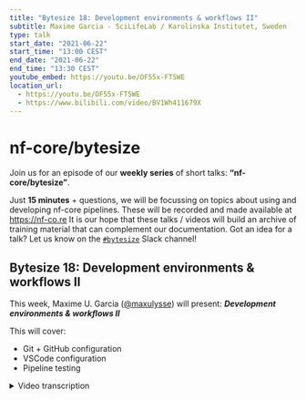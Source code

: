 ```yaml
---
title: "Bytesize 18: Development environments & workflows II"
subtitle: Maxime Garcia - SciLifeLab / Karolinska Institutet, Sweden
type: talk
start_date: "2021-06-22"
start_time: "13:00 CEST"
end_date: "2021-06-22"
end_time: "13:30 CEST"
youtube_embed: https://youtu.be/OF55x-FT5WE
location_url:
  - https://youtu.be/OF55x-FT5WE
  - https://www.bilibili.com/video/BV1Wh411679X
---
```


# nf-core/bytesize

Join us for an episode of our **weekly series** of short talks: **“nf-core/bytesize”**.

Just **15 minutes** + questions, we will be focussing on topics about using and developing nf-core pipelines.
These will be recorded and made available at <https://nf-co.re>
It is our hope that these talks / videos will build an archive of training material that can complement our documentation. Got an idea for a talk? Let us know on the [`#bytesize`](https://nfcore.slack.com/channels/bytesize) Slack channel!

## Bytesize 18: Development environments & workflows II

This week, Maxime U. Garcia ([@maxulysse](http://github.com/maxulysse/)) will present: _**Development environments & workflows II**_

This will cover:

- Git + GitHub configuration
- VSCode configuration
- Pipeline testing

<details markdown="1"><summary>Video transcription</summary>
**Note: The content has been edited for reader-friendliness**

[0:34](https://youtu.be/OF55x-FT5WE?list=PL3xpfTVZLcNiSvvPWORbO32S1WDJqKp1e&t=34) Hi everyone, the talk today will build on [Bytesize#11](https://nf-co.re/events/2021/bytesize-11-dev-envs-workflows).

[0:45](https://youtu.be/OF55x-FT5WE?list=PL3xpfTVZLcNiSvvPWORbO32S1WDJqKp1e&t=45) I will go over my own best practices for working: the configurations that I use for Git and GitHub. I’ll also cover a little of VSCode Configurations and some local testing as well. This has also been covered by Phil in [Bytesize#11](https://nf-co.re/events/2021/bytesize-11-dev-envs-workflows), and my workflows aren’t that different from his.

[1:23](https://youtu.be/OF55x-FT5WE?list=PL3xpfTVZLcNiSvvPWORbO32S1WDJqKp1e&t=83) But I'd like to issue a disclaimer; what I’m about to describe is what works for me. It’s probably not the best, but it might be useful for some.

[1:37](https://youtu.be/OF55x-FT5WE?list=PL3xpfTVZLcNiSvvPWORbO32S1WDJqKp1e&t=97) So here are some of my best practices for working. I spend 20 minutes each morning on email and Slack; I would encourage you to use an email filter and for Slack I recently discovered that you can set your preferences to see all your unread messages at once. I really like that and it helps me save time. I also try to stand up for five minutes every hour and take a short walk around the apartment, drink some water, and stretch a little. I think it’s important. When I really want to focus on my coding, I avoid being distracted by muting all my conversations on Slack. It’s also important to take a break when you need one.

[4:52](https://youtu.be/OF55x-FT5WE?list=PL3xpfTVZLcNiSvvPWORbO32S1WDJqKp1e&t=292) To follow what was presented in [Bytesize#11](https://nf-co.re/events/2021/bytesize-11-dev-envs-workflows), I’ll cover how to set up your own fork on GitHub, configure your local clone, work on other people’s code and pull in updates.

[5:09](https://youtu.be/OF55x-FT5WE?list=PL3xpfTVZLcNiSvvPWORbO32S1WDJqKp1e&t=309) I use the GitHub command line. Let’s say that I’ve forked the pipeline. What I usually do is to append the name of the original directory to my fork, so that I can trace it back if I need to. If I’d like to check the code, I use the GitHub command line interface. I copy the path and go to my workspace folder and then clone it. An advantage of using the GitHub command line interface is that the remote is already configured. This makes it easy.

[6:26](https://youtu.be/OF55x-FT5WE?list=PL3xpfTVZLcNiSvvPWORbO32S1WDJqKp1e&t=386) Then if I’m doing some actual work. I use `zsh` on my terminal so that I know which branch I am on (I’m on `dev` here). When I start working on a new feature, I do `git checkout -b` on the branch I am working on and then specify my new feature. This takes me to that branch, and I work on my branch where I’m now going to modify a file. Let’s head to VSCode, take a look at the pipeline, then head to the CHANGELOG.md, and make some small changes. I’m happy with the modification. So now I go back to the command line and say `git add` followed by the name of the file. Then I commit with the message `git commit -m` and add the feature (“feat:”) to update the file name (`CHANGELOG.md` in this case). I specify “feat:” if I’ve done something, “fix:” if I’ve fixed something, “chores:” if I had to do something. Then if I want to push, I use `git push -u origin` with the name of the branch. So that’s it. My branch should now be available on GitHub. You can also automatically create your PR in the GitHub command line interface with `gh pr create`. That’s quite fun and it’s really useful to make a PR like I needed to do when I updated the social media images for the different pipelines. You need to specify the base branch `--base dev`, a title `--title` for example “test”, and you can specify a `--body` for the message for example “testing something, do not merge”. When I do that, it asks me where I’d like to make the repository, and I add that information.

[10:40](https://youtu.be/OF55x-FT5WE?list=PL3xpfTVZLcNiSvvPWORbO32S1WDJqKp1e&t=640) So if I want to make some tiny modifications, then I do that directly on the GitHub interface. Let’s look at updating an event on the nf-core website; specifically to remove a zoom link for one of the bytesize talks. So I just remove the link, and write a meaningful commit message. GitHub automatically names the branch with your GitHub login ID and patch - x where x is a number. I usually change that to reflect the branch I am creating a patch for, so in this case my patch would be called “maxulysse-bytesize18”. I then click on 'propose change', ask for it to be reviewed and create a pull request. So you can do a lot directly on the GitHub interface and it’s quite convenient.

[12:51](https://youtu.be/OF55x-FT5WE?list=PL3xpfTVZLcNiSvvPWORbO32S1WDJqKp1e&t=771) Now let’s see what I do if I want to keep the code up-to-date locally. I first do `git status` to check for uncommitted changes, and then `git pull` to check if there are updates. I also like to do `git fetch upstream` and `git merge upstream/dev`. If I make some changes and then do `git push`, then the branch will be up to date. If I now go to my branch (on the GitHub interface), then I see that it isn’t updated. So I click on `fetch upstream` and then `fetch and merge`. You can also do that on PR, and I would really recommend that there.

[14:56](https://youtu.be/OF55x-FT5WE?list=PL3xpfTVZLcNiSvvPWORbO32S1WDJqKp1e&t=897) Now for some best practice and useful plugins on VSCode.

[15:06](https://youtu.be/OF55x-FT5WE?list=PL3xpfTVZLcNiSvvPWORbO32S1WDJqKp1e&t=906) I organise VSCode is by having a big workspace folder, and if I want to work on several different things in multiple repositories, I have it all in the same workspace. But if I want to work with just one specific folder, then I open that workspace. For example the Sarek workspace which just has the code for Sarek. This allows me to focus.

[16:27](https://youtu.be/OF55x-FT5WE?list=PL3xpfTVZLcNiSvvPWORbO32S1WDJqKp1e&t=987) So that covers how I work with VSCode. I try to do things one project at a time. But you should do what works best for you.

[16:52](https://youtu.be/OF55x-FT5WE?list=PL3xpfTVZLcNiSvvPWORbO32S1WDJqKp1e&t=1012) I don’t really have any specific recommendations for a plugin.

[17:40](https://youtu.be/OF55x-FT5WE?list=PL3xpfTVZLcNiSvvPWORbO32S1WDJqKp1e&t=1060) So now let’s talk about how to run tests locally. I essentially do more or less the same as was described in [Bytesize#11](https://nf-co.re/events/2021/bytesize-11-dev-envs-workflows). Let’s use the sarek pipeline here. I run the tests that I’m doing in the GitHub command line, for instance, I am currently working on annotation on the DSL2 branch, so I run a test that’s specific for annotation. So I run the command line to see if it is working, then I wait for Nextflow to start. We will see this test running in the CI on GitHub actions. After last week’s talk ([Bytesize#17](https://nf-co.re/events/2021/bytesize-17-pytest-workflow)), I started working on adding tests for specific sub-workflow or for the whole pipeline. So if I look here at my test, I can run the same test separately with a specific tag. So in the command line, I go `pytest --tag annotation --kwd` if I want to run all the tests or `pytest --tag vep --kwd` for a vep test. It’s easy to have this set up and running once you have pytest installed. I also always run it in the command line first to check that it runs like I expect it to and then run it on pytest with the specific tags.

[21:12](https://youtu.be/OF55x-FT5WE?list=PL3xpfTVZLcNiSvvPWORbO32S1WDJqKp1e&t=1272) I tend to listen to music if I am having difficulty focussing. We have a [dedicated playlist on Spotify](https://open.spotify.com/playlist/6LyhtB3bllSwNbK9iDNVgH?si=da2dd5f0b6134b7b) if you’d like to listen there. Also please feel free to add more music there if you’d like. It’s a collaborative playlist!

[22:05](https://youtu.be/OF55x-FT5WE?list=PL3xpfTVZLcNiSvvPWORbO32S1WDJqKp1e&t=1325) I would like to thank you for listening, the institutes and funding agencies that I am supported by, and all the institutions that contribute to nf-core. For more of a background on what I discussed today, please refer to [Bytesize#4](https://nf-co.re/events/2021/bytesize-4-github-contribution-basics), [Bytesize#11](https://nf-co.re/events/2021/bytesize-11-dev-envs-workflows), and [Bytesize#17](https://nf-co.re/events/2021/bytesize-17-pytest-workflow).

</details>
